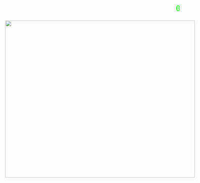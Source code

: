 <p align="center" style="font-family: monospace; font-size: 24px; color: #0f0;">
  <marquee behavior="scroll" direction="left" scrollamount="15">
    01100101 01100111 01100001 00100000 01100111 01100100 01100101 00100000 01100010 01100001 01100010 01101011 01101001
  </marquee>
</p>


<div align="center" style="display: flex; justify-content: center; align-items: flex-end; gap: 40px;">

  <!-- Левая GIF -->


  <!-- Правая GIF -->
  <div style="display: flex; align-items: flex-end;">
    <img height="500" width="600" src="https://i.imgur.com/Au2paCc.gif"/>
  </div>

</div>
